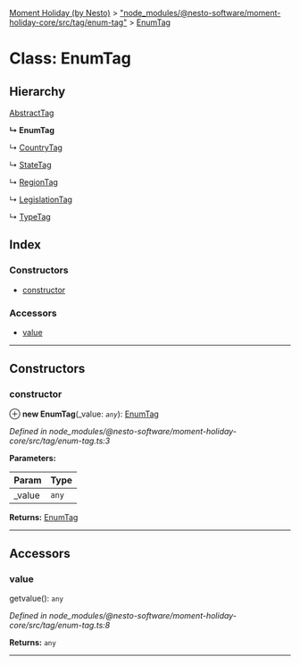 [Moment Holiday (by Nesto)](../README.md) > ["node_modules/@nesto-software/moment-holiday-core/src/tag/enum-tag"](../modules/_node_modules__nesto_software_moment_holiday_core_src_tag_enum_tag_.md) > [EnumTag](../classes/_node_modules__nesto_software_moment_holiday_core_src_tag_enum_tag_.enumtag.md)

# Class: EnumTag

## Hierarchy

 [AbstractTag](_node_modules__nesto_software_moment_holiday_core_src_tag_abstract_tag_.abstracttag.md)

**↳ EnumTag**

↳  [CountryTag](_node_modules__nesto_software_moment_holiday_core_src_tag_country_tag_.countrytag.md)

↳  [StateTag](_node_modules__nesto_software_moment_holiday_core_src_tag_state_tag_.statetag.md)

↳  [RegionTag](_node_modules__nesto_software_moment_holiday_core_src_tag_region_tag_.regiontag.md)

↳  [LegislationTag](_node_modules__nesto_software_moment_holiday_core_src_tag_legislation_tag_.legislationtag.md)

↳  [TypeTag](_node_modules__nesto_software_moment_holiday_core_src_tag_type_tag_.typetag.md)

## Index

### Constructors

* [constructor](_node_modules__nesto_software_moment_holiday_core_src_tag_enum_tag_.enumtag.md#constructor)

### Accessors

* [value](_node_modules__nesto_software_moment_holiday_core_src_tag_enum_tag_.enumtag.md#value)

---

## Constructors

<a id="constructor"></a>

###  constructor

⊕ **new EnumTag**(_value: *`any`*): [EnumTag](_node_modules__nesto_software_moment_holiday_core_src_tag_enum_tag_.enumtag.md)

*Defined in node_modules/@nesto-software/moment-holiday-core/src/tag/enum-tag.ts:3*

**Parameters:**

| Param | Type |
| ------ | ------ |
| _value | `any` |

**Returns:** [EnumTag](_node_modules__nesto_software_moment_holiday_core_src_tag_enum_tag_.enumtag.md)

___

## Accessors

<a id="value"></a>

###  value

getvalue(): `any`

*Defined in node_modules/@nesto-software/moment-holiday-core/src/tag/enum-tag.ts:8*

**Returns:** `any`

___

